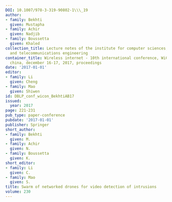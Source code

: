 ```yaml
---
DOI: 10.1007/978-3-319-90802-1\\\_19
author:
- family: Bekhti
  given: Mustapha
- family: Achir
  given: Nadjib
- family: Boussetta
  given: Khaled
collection_title: Lecture notes of the institute for computer sciences, social informatics
  and telecommunications engineering
container_title: Wireless internet - 10th international conference, WiCON 2017, tianjin,
  china, december 16-17, 2017, proceedings
date: '2017-01-01'
editor:
- family: Li
  given: Cheng
- family: Mao
  given: Shiwen
id: DBLP_conf_wicon_BekhtiAB17
issued:
  year: 2017
page: 221-231
pub_type: paper-conference
pubdate: '2017-01-01'
publisher: Springer
short_author:
- family: Bekhti
  given: M.
- family: Achir
  given: N.
- family: Boussetta
  given: K.
short_editor:
- family: Li
  given: C.
- family: Mao
  given: S.
title: Swarm of networked drones for video detection of intrusions
volume: 230
---
```

